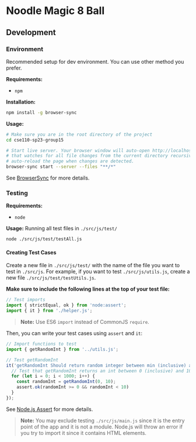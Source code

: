 # Noodle Magic 8 Ball

## Development

### Environment

Recommended setup for dev environment. You can use other method you prefer.

**Requirements:**

- `npm`

**Installation:**

```bash
npm install -g browser-sync
```

**Usage:**

```bash
# Make sure you are in the root directory of the project
cd cse110-sp23-group15

# Start live server. Your browser window will auto-open http://localhost:3000
# that watches for all file changes from the current directory recursively and
# auto-reload the page when changes are detected.
browser-sync start --server --files "**/*"
```

See [BrowserSync](https://browsersync.io/) for more details.


### Testing

**Requirements:**

- `node`

**Usage:** Running all test files in `./src/js/test/`

```bash
node ./src/js/test/testAll.js
```

#### Creating Test Cases

Create a new file in `./src/js/test/` with the name of the file you want to test
in `./src/js`. For example, if you want to test `./src/js/utils.js`, create
a new file `./src/js/test/testUtils.js`.

**Make sure to include the following lines at the top of your test file:**

```js
// Test imports
import { strictEqual, ok } from 'node:assert';
import { it } from './helper.js';
```

> **Note:** Use ES6 `import` instead of CommonJS `require`.

Then, you can write your test cases using `assert` and `it`:

```js
// Import functions to test
import { getRandomInt } from '../utils.js';

// Test getRandomInt
it('getRandomInt Should return random integer between min (inclusive) and max (exclusive)', () => {
  // Test that getRandomInt returns an int between 0 (inclusive) and 10 (exclusive)
  for (let i = 0; i < 1000; i++) {
    const randomInt = getRandomInt(0, 10);
    assert.ok(randomInt >= 0 && randomInt < 10)
  }
});
```

See [Node.js Assert](https://nodejs.org/api/assert.html) for more details.

> **Note:** You may exclude testing `./src/js/main.js` since it is the entry
> point of the app and it is not a module. Node.js will throw an error if you
> try to import it since it contains HTML elements.

